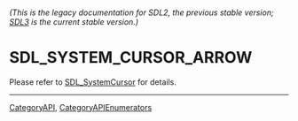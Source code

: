 ###### (This is the legacy documentation for SDL2, the previous stable version; [SDL3](https://wiki.libsdl.org/SDL3/) is the current stable version.)
# SDL_SYSTEM_CURSOR_ARROW

Please refer to [SDL_SystemCursor](SDL_SystemCursor) for details.

----
[CategoryAPI](CategoryAPI), [CategoryAPIEnumerators](CategoryAPIEnumerators)

